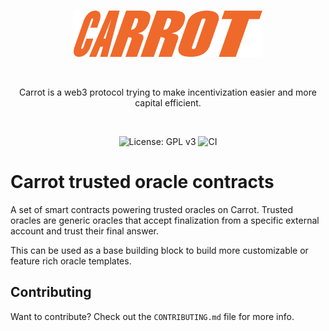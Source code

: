 <br />

<p align="center">
    <img src=".github/static/logo.svg" alt="Carrot logo" width="60%" />
</p>

<br />

<p align="center">
    Carrot is a web3 protocol trying to make incentivization easier and more capital
    efficient.
</p>

<br />

<p align="center">
    <img src="https://img.shields.io/badge/License-GPLv3-blue.svg" alt="License: GPL v3">
    <img src="https://github.com/carrot-kpi/trusted-oracle-contract/actions/workflows/ci.yaml/badge.svg" alt="CI">
</p>

# Carrot trusted oracle contracts

A set of smart contracts powering trusted oracles on Carrot. Trusted oracles are
generic oracles that accept finalization from a specific external account and
trust their final answer.

This can be used as a base building block to build more customizable or feature
rich oracle templates.

## Contributing

Want to contribute? Check out the `CONTRIBUTING.md` file for more info.
